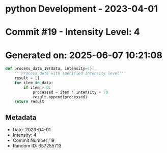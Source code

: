 ﻿# python Development - 2023-04-01
# Commit #19 - Intensity Level: 4
# Generated on: 2025-06-07 10:21:08
```python
def process_data_19(data, intensity=4):
    '''Process data with specified intensity level'''
    result = []
    for item in data:
        if item > 0:
            processed = item * intensity + 70
            result.append(processed)
    return result
```
## Metadata
- Date: 2023-04-01
- Intensity: 4
- Commit Number: 19
- Random ID: 657255713
